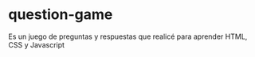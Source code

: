 # question-game
Es un juego de preguntas y respuestas que realicé para aprender HTML, CSS y Javascript
